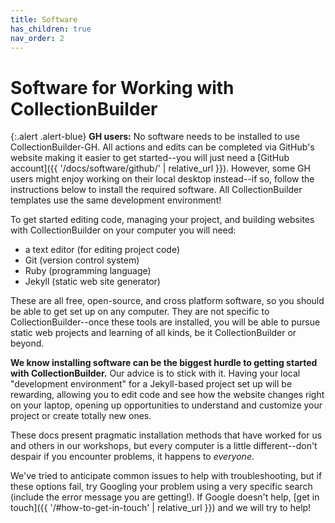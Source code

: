 ```yaml
---
title: Software
has_children: true
nav_order: 2
---
```


# Software for Working with CollectionBuilder

{:.alert .alert-blue}
**GH users:** No software needs to be installed to use CollectionBuilder-GH. 
All actions and edits can be completed via GitHub's website making it easier to get started--you will just need a [GitHub account]({{ '/docs/software/github/' | relative_url }}). 
However, some GH users might enjoy working on their local desktop instead--if so, follow the instructions below to install the required software.
All CollectionBuilder templates use the same development environment!

To get started editing code, managing your project, and building websites with CollectionBuilder on your computer you will need: 

- a text editor (for editing project code) 
- Git (version control system)
- Ruby (programming language)
- Jekyll (static web site generator)

These are all free, open-source, and cross platform software, so you should be able to get set up on any computer.
They are not specific to CollectionBuilder--once these tools are installed, you will be able to pursue static web projects and learning of all kinds, be it CollectionBuilder or beyond.

**We know installing software can be the biggest hurdle to getting started with CollectionBuilder.**
Our advice is to stick with it. 
Having your local "development environment" for a Jekyll-based project set up will be rewarding, allowing you to edit code and see how the website changes right on your laptop, opening up opportunities to understand and customize your project or create totally new ones.

These docs present pragmatic installation methods that have worked for us and others in our workshops, but every computer is a little different--don't despair if you encounter problems, it happens to *everyone*. 

We've tried to anticipate common issues to help with troubleshooting, but if these options fail, try Googling your problem using a very specific search (include the error message you are getting!). 
If Google doesn't help, [get in touch]({{ '/#how-to-get-in-touch' | relative_url }}) and we will try to help! 
